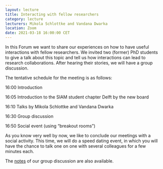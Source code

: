 ```yaml
---
layout: lecture
title: Interacting with fellow researchers
category: lecture
lecturers: Mikola Schlottke and Vandana Dwarka
location: Zoom
date: 2021-03-18 16:00:00 CET
---
```


In this Forum we want to share our experiences on how to have useful interactions with fellow researchers. We invited two (former) PhD students to give a talk about this topic and tell us how interactions can lead to research collaborations. After hearing their stories, we will have a group discussion.

The tentative schedule for the meeting is as follows:

16:00 Introduction

16:05 Introduction to the SIAM student chapter Delft by the new board

16:10 Talks by Mikola Schlottke and Vandana Dwarka

16:30 Group discussion

16:50 Social event (using “breakout rooms”)

As you know very well by now, we like to conclude our meetings with a social activity. This time, we will do a speed dating event, in which you will have the chance to talk one on one with several colleagues for a few minutes each.


The [notes](/../presentations/notes.pdf) of our group discussion are also available.